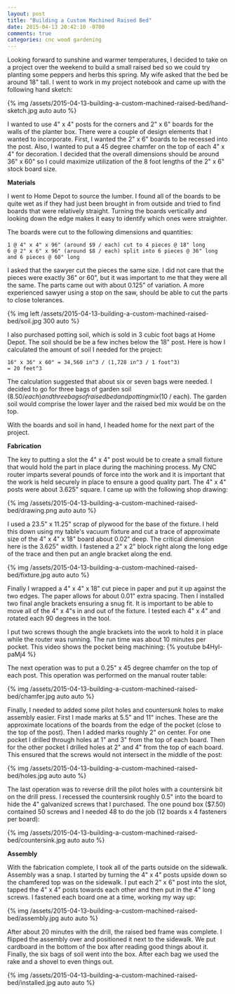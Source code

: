```yaml
---
layout: post
title: "Building a Custom Machined Raised Bed"
date: 2015-04-13 20:42:10 -0700
comments: true
categories: cnc wood gardening
---
```


Looking forward to sunshine and warmer temperatures, I decided to take on a project over the weekend to build
a small raised bed so we could try planting some peppers and herbs this spring. My wife asked that the bed be
around 18" tall. I went to work in my project notebook and came up with the following hand sketch:

{% img /assets/2015-04-13-building-a-custom-machined-raised-bed/hand-sketch.jpg auto auto %}

I wanted to use 4" x 4" posts for the corners and 2" x 6" boards for the walls of the planter box. There were a
couple of design elements that I wanted to incorporate. First, I wanted the 2" x 6" boards to be recessed into
the post. Also, I wanted to put a 45 degree chamfer on the top of each 4" x 4" for decoration. I decided
that the overall dimensions should be around 36" x 60" so I could maximize utilization of the 8 foot lengths
of the 2" x 6" stock board size.

**Materials**

<!-- more -->

I went to Home Depot to source the lumber. I found all of the boards to be quite wet as if they had just been brought
in from outside and tried to find boards that were relatively straight. Turning the boards vertically and looking down
the edge makes it easy to identify which ones were straighter.

The boards were cut to the following dimensions and quantities:


    1 @ 4" x 4" x 96" (around $9 / each) cut to 4 pieces @ 18" long
    6 @ 2" x 6" x 96" (around $8 / each) split into 6 pieces @ 36" long and 6 pieces @ 60" long


I asked that the sawyer cut the pieces the same size. I did not care that the pieces were exactly 36" or 60", but
it was important to me that they were all the same. The parts came out with about 0.125" of variation. A more
experienced sawyer using a stop on the saw, should be able to cut the parts to close tolerances.

{% img left /assets/2015-04-13-building-a-custom-machined-raised-bed/soil.jpg 300 auto %}

I also purchased potting soil, which is sold in 3 cubic foot bags at Home Depot. The soil should be
be a few inches below the 18" post. Here is how I calculated the amount of soil I needed for the project:

    16" x 36" x 60" = 34,560 in^3 / (1,728 in^3 / 1 foot^3)
    = 20 feet^3

The calculation suggested that about six or seven bags were needed. I decided to go for three bags of garden soil
($8.50 / each) and three bags of raised bed and potting mix ($10 / each). The garden soil would comprise the lower
layer and the raised bed mix would be on the top.

With the boards and soil in hand, I headed home for the next part of the project.

**Fabrication**

The key to putting a slot the 4" x 4" post would be to create a small fixture that would hold the part in place
during the machining process. My CNC router imparts several pounds of force into the work and it is important
that the work is held securely in place to ensure a good quality part. The 4" x 4" posts were about 3.625" square.
I came up with the following shop drawing:

{% img /assets/2015-04-13-building-a-custom-machined-raised-bed/drawing.png auto auto %}

I used a 23.5" x 11.25" scrap of plywood for the base of the fixture. I held this down using
my table's vacuum fixture and cut a trace of approximate size of the 4" x 4" x 18" board about 0.02" deep. The
critical dimension here is the 3.625" width. I fastened a 2" x 2" block right along the long edge of the trace and then
put an angle bracket along the end.

{% img /assets/2015-04-13-building-a-custom-machined-raised-bed/fixture.jpg auto auto %}

Finally I wrapped a 4" x 4" x 18" cut piece in paper and put it up against the two edges. The paper allows for about
0.01" extra spacing. Then I installed two final angle brackets ensuring a snug fit. It is important to be able
to move all of the 4" x 4"s in and out of the fixture. I tested each 4" x 4" and rotated each 90 degrees in the
tool.

I put two screws though the angle brackets into the work to hold it in place while the router was running. The
run time was about 10 minutes per pocket. This video shows the pocket being machining:
{% youtube b4Hyl-paMj4 %}

The next operation was to put a 0.25" x 45 degree chamfer on the top of each post. This operation was performed on
the manual router table:

{% img /assets/2015-04-13-building-a-custom-machined-raised-bed/chamfer.jpg auto auto %}

Finally, I needed to added some pilot holes and countersunk holes to make assembly easier. First I made marks at
5.5" and 11" inches. These are the approximate locations of the boards from the edge of the pocket (close to
the top of the post). Then I added marks roughly 2" on center. For one pocket I drilled through holes at 1" and 3"
from the top of each board. Then for the other pocket I drilled holes at 2" and 4" from the top of each board. This
ensured that the screws would not intersect in the middle of the post:

{% img /assets/2015-04-13-building-a-custom-machined-raised-bed/holes.jpg auto auto %}

The last operation was to reverse drill the pilot holes with a countersink bit on the drill press. I recessed the
countersink roughly 0.5" into the board to hide the 4" galvanized screws that I purchased. The
one pound box ($7.50) contained 50 screws and I needed 48 to do the job (12 boards x 4 fasteners per board):

{% img /assets/2015-04-13-building-a-custom-machined-raised-bed/countersink.jpg auto auto %}

**Assembly**

With the fabrication complete, I took all of the parts outside on the sidewalk. Assembly was a snap. I started by
turning the 4" x 4" posts upside down so the chamfered top was on the sidewalk. I put each 2" x 6" post into the slot,
tapped the 4" x 4" posts towards each other and then put in the 4" long screws. I fastened each board one at a
time, working my way up:

{% img /assets/2015-04-13-building-a-custom-machined-raised-bed/assembly.jpg auto auto %}

After about 20 minutes with the drill, the raised bed frame was complete. I flipped the assembly over and positioned
it next to the sidewalk. We put cardboard in the bottom of the box after reading good things about it. Finally, the
six bags of soil went into the box. After each bag we used the rake and a shovel to even things out.

{% img /assets/2015-04-13-building-a-custom-machined-raised-bed/installed.jpg auto auto %}